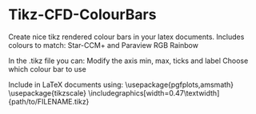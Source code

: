 # Tikz-CFD-ColourBars

Create nice tikz rendered colour bars in your latex documents.
Includes colours to match: Star-CCM+ and Paraview RGB Rainbow

In the .tikz file you can:
Modify the axis min, max, ticks and label
Choose which colour bar to use

Include in LaTeX documents using:
\usepackage{pgfplots,amsmath}
\usepackage{tikzscale}
\includegraphics[width=0.47\textwidth]{path/to/FILENAME.tikz}
